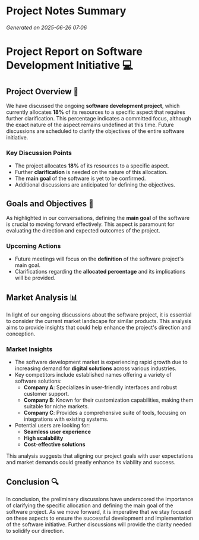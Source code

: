 # Project Notes Summary

*Generated on 2025-06-26 07:06*

# Project Report on Software Development Initiative 💻

## **Project Overview** 📝
We have discussed the ongoing **software development project**, which currently allocates **18%** of its resources to a specific aspect that requires further clarification. This percentage indicates a committed focus, although the exact nature of the aspect remains undefined at this time. Future discussions are scheduled to clarify the objectives of the entire software initiative.

### **Key Discussion Points**
- The project allocates **18%** of its resources to a specific aspect.
- Further **clarification** is needed on the nature of this allocation.
- The **main goal** of the software is yet to be confirmed.
- Additional discussions are anticipated for defining the objectives.

## **Goals and Objectives** 🎯
As highlighted in our conversations, defining the **main goal** of the software is crucial to moving forward effectively. This aspect is paramount for evaluating the direction and expected outcomes of the project.

### **Upcoming Actions**
- Future meetings will focus on the **definition** of the software project's main goal.
- Clarifications regarding the **allocated percentage** and its implications will be provided.

## **Market Analysis** 📊
In light of our ongoing discussions about the software project, it is essential to consider the current market landscape for similar products. This analysis aims to provide insights that could help enhance the project's direction and conception.

### **Market Insights**
- The software development market is experiencing rapid growth due to increasing demand for **digital solutions** across various industries.
- Key competitors include established names offering a variety of software solutions:
  - **Company A**: Specializes in user-friendly interfaces and robust customer support.
  - **Company B**: Known for their customization capabilities, making them suitable for niche markets.
  - **Company C**: Provides a comprehensive suite of tools, focusing on integrations with existing systems.
- Potential users are looking for:
  - **Seamless user experience**
  - **High scalability**
  - **Cost-effective solutions**
  
This analysis suggests that aligning our project goals with user expectations and market demands could greatly enhance its viability and success.

## **Conclusion** 🔍
In conclusion, the preliminary discussions have underscored the importance of clarifying the specific allocation and defining the main goal of the software project. As we move forward, it is imperative that we stay focused on these aspects to ensure the successful development and implementation of the software initiative. Further discussions will provide the clarity needed to solidify our direction.